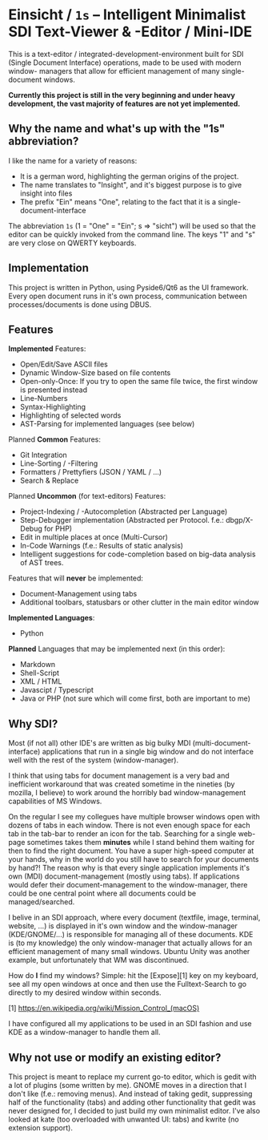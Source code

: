 Einsicht / `1s` – Intelligent Minimalist SDI Text-Viewer & -Editor / Mini-IDE
=============================================================================
This is a text-editor / integrated-development-environment built for SDI
(Single Document Interface) operations, made to be used with modern window-
managers that allow for efficient management of many single-document windows.

**Currently this project is still in the very beginning and under heavy development,
the vast majority of features are not yet implemented.**

## Why the name and what's up with the "1s" abbreviation?
I like the name for a variety of reasons:
* It is a german word, highlighting the german origins of the project.
* The name translates to "Insight", and it's biggest purpose is to give insight into files
* The prefix "Ein" means "One", relating to the fact that it is a single-document-interface

The abbreviation `1s` (1 = "One" = "Ein"; s => "sicht") will be used so that the editor can be
quickly invoked from the command line. The keys "1" and "s" are very close on QWERTY keyboards.

## Implementation
This project is written in Python, using Pyside6/Qt6 as the UI framework.
Every open document runs in it's own process, communication between 
processes/documents is done using DBUS.

## Features
**Implemented** Features:
* Open/Edit/Save ASCII files
* Dynamic Window-Size based on file contents
* Open-only-Once: If you try to open the same file twice, 
  the first window is presented instead
* Line-Numbers
* Syntax-Highlighting
* Highlighting of selected words
* AST-Parsing for implemented languages (see below)

Planned **Common** Features:
* Git Integration
* Line-Sorting / -Filtering
* Formatters / Prettyfiers (JSON / YAML / ...)
* Search & Replace

Planned **Uncommon** (for text-editors) Features:
* Project-Indexing / -Autocompletion (Abstracted per Language)
* Step-Debugger implementation 
  (Abstracted per Protocol. f.e.: dbgp/X-Debug for PHP)
* Edit in multiple places at once (Multi-Cursor)
* In-Code Warnings (f.e.: Results of static analysis)
* Intelligent suggestions for code-completion based on big-data analysis of AST trees.

Features that will **never** be implemented:
* Document-Management using tabs
* Additional toolbars, statusbars or other clutter in the main editor window

**Implemented Languages**:
* Python

**Planned** Languages that may be implemented next (in this order):
* Markdown
* Shell-Script
* XML / HTML
* Javascipt / Typescript
* Java or PHP (not sure which will come first, both are important to me)


## Why SDI?
Most (if not all) other IDE's are written as big bulky MDI (multi-document-
interface) applications that run in a single big window and do not interface 
well with the rest of the system (window-manager).

I think that using tabs for document management is a very bad and inefficient
workaround that was created sometime in the nineties (by mozilla, I believe)
to work around the horribly bad window-management capabilities of MS Windows.

On the regular I see my collegues have multiple browser windows open with
dozens of tabs in each window. There is not even enough space for each tab
in the tab-bar to render an icon for the tab.
Searching for a single web-page sometimes takes them **minutes** while I stand
behind them waiting for then to find the right document.
You have a super high-speed computer at your hands, why in the world do you
still have to search for your documents by hand?!
The reason why is that every single application implements it's own (MDI)
document-management (mostly using tabs).
If applications would defer their document-management to the window-manager,
there could be one central point where all documents could be managed/searched.

I belive in an SDI approach, where every document (textfile, image, terminal, 
website, ...) is displayed in it's own window and the window-manager
(KDE/GNOME/...) is responsible for managing all of these documents.
KDE is (to my knowledge) the only window-manager that actually allows for
an efficient management of many small windows. 
Ubuntu Unity was another example, but unfortunately that WM was discontinued.

How do **I** find my windows? Simple: hit the [Expose][1] key on my keyboard,
see all my open windows at once and then use the Fulltext-Search to go directly
to my desired window within seconds.

[1] https://en.wikipedia.org/wiki/Mission_Control_(macOS)

I have configured all my applications to be used in an SDI fashion and use
KDE as a window-manager to handle them all.

## Why not use or modify an existing editor?
This project is meant to replace my current go-to editor, which is gedit with a
lot of plugins (some written by me). GNOME moves in a direction that I don't 
like (f.e.: removing menus).
And instead of taking gedit, suppressing half of the functionality (tabs) and 
adding other functionality that gedit was never designed for, I decided to just
build my own minimalist editor.
I've also looked at kate (too overloaded with unwanted UI: tabs) and kwrite (no extension support).